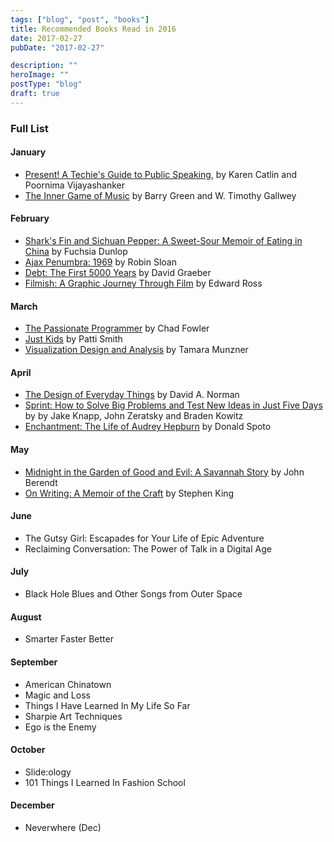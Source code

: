 ```yaml
---
tags: ["blog", "post", "books"]
title: Recommended Books Read in 2016
date: 2017-02-27
pubDate: "2017-02-27"

description: ""
heroImage: ""
postType: "blog"
draft: true
---
```




### Full List

#### January

- [Present! A Techie's Guide to Public Speaking](https://femgineer.com/present-book/), by Karen Catlin and Poornima Vijayashanker
- [The Inner Game of Music](https://www.amazon.com/Inner-Game-Music-Barry-Green/dp/0385231261) by Barry Green and W. Timothy Gallwey

#### February

- [Shark's Fin and Sichuan Pepper: A Sweet-Sour Memoir of Eating in China](https://www.amazon.com/Sharks-Fin-Sichuan-Pepper-Sweet-Sour/dp/0393332888) by Fuchsia Dunlop
- [Ajax Penumbra: 1969](https://www.amazon.com/Ajax-Penumbra-1969-Robin-Sloan/dp/1782395172) by Robin Sloan
- [Debt: The First 5000 Years](https://www.amazon.com/Debt-Updated-Expanded-First-Years/dp/1612194192) by David Graeber
- [Filmish: A Graphic Journey Through Film](https://www.amazon.com/Filmish-Graphic-Journey-Through-Film/dp/1910593036) by Edward Ross

#### March

- [The Passionate Programmer](https://pragprog.com/book/cfcar2/the-passionate-programmer) by Chad Fowler
- [Just Kids](https://www.amazon.com/Just-Kids-Patti-Smith/dp/0060936223) by Patti Smith
- [Visualization Design and Analysis](https://www.crcpress.com/Visualization-Analysis-and-Design/Munzner/p/book/9781466508910) by Tamara Munzner

#### April

- [The Design of Everyday Things](https://www.amazon.com/Design-Everyday-Things-Donald-Norman/dp/1452654123) by David A. Norman
- [Sprint: How to Solve Big Problems and Test New Ideas in Just Five Days](https://www.amazon.com/Sprint-Solve-Problems-Test-Ideas/dp/150112174X) by by Jake Knapp, John Zeratsky and Braden Kowitz
- [Enchantment: The Life of Audrey Hepburn](https://www.amazon.com/Enchantment-Audrey-Hepburn-Donald-Spoto/dp/0307237591) by Donald Spoto

#### May

- [Midnight in the Garden of Good and Evil: A Savannah Story](https://www.amazon.com/Midnight-Garden-Good-Evil-Savannah/dp/0679751521) by John Berendt
- [On Writing: A Memoir of the Craft](https://www.amazon.com/Writing-10th-Anniversary-Memoir-Craft/dp/1439156816) by Stephen King

#### June

- The Gutsy Girl: Escapades for Your Life of Epic Adventure
- Reclaiming Conversation: The Power of Talk in a Digital Age

#### July

- Black Hole Blues and Other Songs from Outer Space

#### August

- Smarter Faster Better

#### September

- American Chinatown
- Magic and Loss
- Things I Have Learned In My Life So Far
- Sharpie Art Techniques
- Ego is the Enemy

#### October
- Slide:ology
- 101 Things I Learned In Fashion School

#### December

- Neverwhere (Dec)
